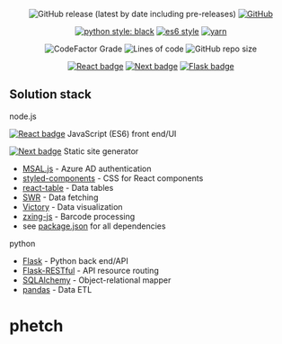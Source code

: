 <div align="center">

![GitHub release (latest by date including pre-releases)](https://img.shields.io/github/v/release/coreyjwhite/phetch?include_prereleases&style=for-the-badge)
[![GitHub](https://img.shields.io/github/license/coreyjwhite/phetch?style=for-the-badge)](https://opensource.org/licenses/MIT)

[![python style: black](https://img.shields.io/badge/python%20style-black-000000.svg?style=for-the-badge&logo=python)](https://black.readthedocs.io/en/stable/)
[![es6 style](https://img.shields.io/static/v1?label=es6%20style&message=prettier&color=orange&style=for-the-badge&logo=prettier)](https://prettier.io/)
[![yarn](https://img.shields.io/static/v1?label=yarn&message=v1.22.5&color=9cf&style=for-the-badge&logo=yarn)](https://yarnpkg.com/)

![CodeFactor Grade](https://img.shields.io/codefactor/grade/github/coreyjwhite/phetch?style=for-the-badge)
![Lines of code](https://img.shields.io/tokei/lines/github/coreyjwhite/phetch?style=for-the-badge)
![GitHub repo size](https://img.shields.io/github/repo-size/coreyjwhite/phetch?style=for-the-badge)

[![React badge](https://img.shields.io/static/v1?label=react&message=v17.0.1&color=blue&style=for-the-badge&logo=react)](https://reactjs.org/)
[![Next badge](https://img.shields.io/static/v1?label=next.js&message=v10.0.3&color=black&style=for-the-badge&logo=next.js)](https://nextjs.org/)
[![Flask badge](https://img.shields.io/static/v1?label=flask&message=v1.1.2&color=white&style=for-the-badge&logo=flask)](https://flask.palletsprojects.com/en/1.1.x/)

</div>

## Solution stack

node.js

[![React badge](https://img.shields.io/static/v1?label=react&message=v17.0.1&color=blue&style=for-the-badge&logo=react)](https://reactjs.org/) JavaScript (ES6) front end/UI

[![Next badge](https://img.shields.io/static/v1?label=next.js&message=v10.0.3&color=black&style=for-the-badge&logo=next.js)](https://nextjs.org/) Static site generator

- [MSAL.js](https://github.com/AzureAD/microsoft-authentication-library-for-js#readme) - Azure AD authentication
- [styled-components](https://styled-components.com/) - CSS for React components
- [react-table](https://react-table.tanstack.com/) - Data tables
- [SWR](https://swr.vercel.app/) - Data fetching
- [Victory](https://formidable.com/open-source/victory/) - Data visualization
- [zxing-js](https://zxing-js.github.io/library/) - Barcode processing
- see [package.json](https://github.com/coreyjwhite/phetch/blob/master/package.json) for all dependencies

python

- [Flask](https://flask.palletsprojects.com/) - Python back end/API
- [Flask-RESTful](https://flask-restful.readthedocs.io/en/latest/) - API resource routing
- [SQLAlchemy](https://www.sqlalchemy.org/) - Object-relational mapper
- [pandas](https://pandas.pydata.org/) - Data ETL

# phetch
